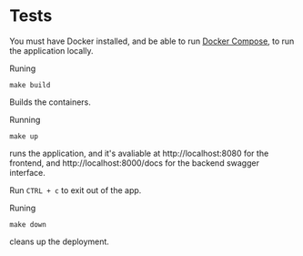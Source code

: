 # Tests

You must have Docker installed, and be able to run [Docker Compose](https://docs.docker.com/compose/), to run the application locally.


Runing 

```
make build
``` 

Builds the containers.


Running 

```
make up
``` 

runs the application, and it's avaliable at http://localhost:8080 for the frontend, and http://localhost:8000/docs for the backend swagger interface.

Run `CTRL + c` to exit out of the app.

Runing 

```
make down
```

cleans up the deployment.
